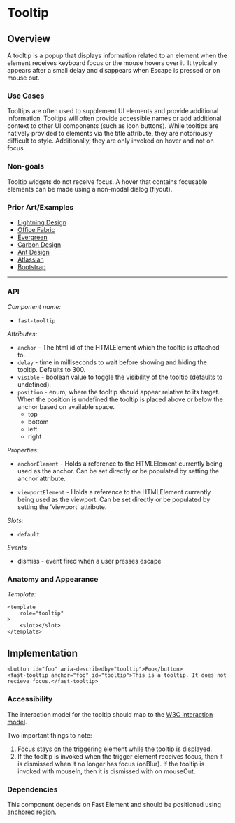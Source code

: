 # Tooltip

## Overview

A tooltip is a popup that displays information related to an element when the element receives keyboard focus or the mouse hovers over it. It typically appears after a small delay and disappears when Escape is pressed or on mouse out.

### Use Cases

Tooltips are often used to supplement UI elements and provide additional information. Tooltips will often provide accessible names or add additional context to other UI components (such as icon buttons). While tooltips are natively provided to elements via the title attribute, they are notoriously difficult to style. Additionally, they are only invoked on hover and not on focus.

### Non-goals
Tooltip widgets do not receive focus. A hover that contains focusable elements can be made using a non-modal dialog (flyout).

### Prior Art/Examples
- [Lightning Design](https://www.lightningdesignsystem.com/components/tooltips/)
- [Office Fabric](https://developer.microsoft.com/en-us/fabric#/controls/web/tooltip)
- [Evergreen](https://evergreen.segment.com/components/tooltip/)
- [Carbon Design](https://www.carbondesignsystem.com/components/tooltip/code/)
- [Ant Design](https://ant.design/components/tooltip/)
- [Atlassian](https://atlaskit.atlassian.com/packages/core/tooltip)
- [Bootstrap](https://getbootstrap.com/docs/4.3/components/tooltips/)

---

### API

*Component name:*
- `fast-tooltip`

*Attributes:*
- `anchor` - The html id of the HTMLElement which the tooltip is attached to.
- `delay` - time in milliseconds to wait before showing and hiding the tooltip. Defaults to 300.
- `visible` - boolean value to toggle the visibility of the tooltip (defaults to undefined).
- `position` - enum; where the tooltip should appear relative to its target. When the position is undefined the tooltip is placed above or below the anchor based on available space.
    - top
    - bottom
    - left
    - right

*Properties:*
- `anchorElement` - Holds a reference to the HTMLElement currently being used as the anchor. Can be set directly or be populated by setting the anchor attribute.

- `viewportElement` - Holds a reference to the HTMLElement currently being used as the viewport. Can be set directly or be populated by setting the 'viewport' attribute.

*Slots:*
- `default`

*Events*
- dismiss - event fired when a user presses escape

### Anatomy and Appearance

*Template:*
```
<template
    role="tooltip"
>
    <slot></slot>
</template>
```

## Implementation

```
<button id="foo" aria-describedby="tooltip">Foo</button>
<fast-tooltip anchor="foo" id="tooltip">This is a tooltip. It does not recieve focus.</fast-tooltip>
```

### Accessibility

The interaction model for the tooltip should map to the [W3C interaction model](https://w3c.github.io/aria-practices/#tooltip).

Two important things to note:
1. Focus stays on the triggering element while the tooltip is displayed.
2. If the tooltip is invoked when the trigger element receives focus, then it is dismissed when it no longer has focus (onBlur). If the tooltip is invoked with mouseIn, then it is dismissed with on mouseOut.

### Dependencies

This component depends on Fast Element and should be positioned using [anchored region](./anchored-region/anchored-region.md).
